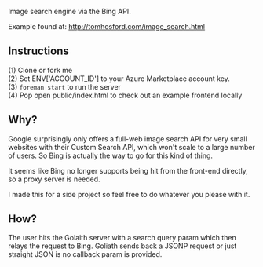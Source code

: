Image search engine via the Bing API.  

Example found at: http://tomhosford.com/image_search.html

Instructions
-------------
(1) Clone or fork me<br />
(2) Set ENV['ACCOUNT_ID'] to your Azure Marketplace account key.<br />
(3) `foreman start` to run the server<br />
(4) Pop open public/index.html to check out an example frontend locally<br />


Why?
-------------

Google surprisingly only offers a full-web image search API for very small websites with their Custom Search API, which won't scale to a large number of users.  So Bing is actually the way to go for this kind of thing.

It seems like Bing no longer supports being hit from the front-end directly, so a proxy server is needed.

I made this for a side project so feel free to do whatever you please with it.

How?
-------------
 
The user hits the Golaith server with a search query param which then relays the request to Bing.  Goliath sends back a JSONP request or just straight JSON is no callback param is provided.

